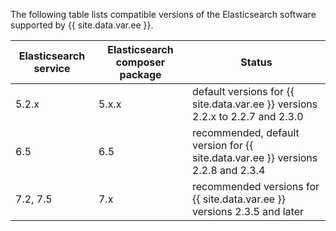 The following table lists compatible versions of the Elasticsearch software supported by {{ site.data.var.ee }}.

Elasticsearch service   |  Elasticsearch composer package | Status
--------- | ------------- | -------------------------
5.2.x | 5.x.x | default versions for {{ site.data.var.ee }} versions 2.2.x to 2.2.7 and 2.3.0
6.5 | 6.5 | recommended, default version for {{ site.data.var.ee }} versions 2.2.8 and 2.3.4
7.2, 7.5 | 7.x | recommended versions for {{ site.data.var.ee }} versions 2.3.5 and later
